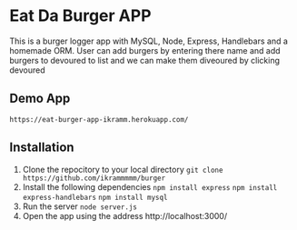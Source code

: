 # Eat Da Burger APP
This is a burger logger app with MySQL, Node, Express, Handlebars and a homemade ORM. User can add burgers by entering there name and add burgers to devoured to list and we can make them diveoured by clicking devoured

## Demo App

```https://eat-burger-app-ikramm.herokuapp.com/```

## Installation
1) Clone the repocitory to your local directory
```git clone https://github.com/ikrammmmm/burger```
2) Install the following dependencies
  ```npm install express```
  ```npm install express-handlebars```
  ```npm install mysql```
3) Run the server
```node server.js```
4) Open the app using the address http://localhost:3000/


  
